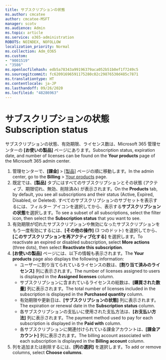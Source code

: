 ```yaml
---
title: サブスクリプションの状態
ms.author: cmcatee
author: cmcatee-MSFT
manager: scotv
ms.audience: Admin
ms.topic: article
ms.service: o365-administration
ROBOTS: NOINDEX, NOFOLLOW
localization_priority: Normal
ms.collection: Adm_O365
ms.custom:
- "9001519"
- "3586"
ms.openlocfilehash: edb5a78343a99196379aca052b51b0ef1f7249c5
ms.sourcegitcommit: fc62091696591175280c02c29876530d485c7871
ms.translationtype: HT
ms.contentlocale: ja-JP
ms.lasthandoff: 09/26/2020
ms.locfileid: "48286963"
---
```

# <a name="subscription-status"></a><span data-ttu-id="3aca4-102">サブスクリプションの状態</span><span class="sxs-lookup"><span data-stu-id="3aca4-102">Subscription status</span></span>

<span data-ttu-id="3aca4-103">サブスクリプションの状態、有効期限、ライセンス数は、Microsoft 365 管理センターの **[お使いの製品]** ページにあります。</span><span class="sxs-lookup"><span data-stu-id="3aca4-103">Subscription status, expiration date, and number of licenses can be found on the **Your products** page of the Microsoft 365 admin center.</span></span>

1. <span data-ttu-id="3aca4-104">管理センターで、**[課金]** > [[製品]](https://go.microsoft.com/fwlink/p/?linkid=842054) ページの順に移動します。</span><span class="sxs-lookup"><span data-stu-id="3aca4-104">In the admin center, go to the **Billing** > [Your products](https://go.microsoft.com/fwlink/p/?linkid=842054) page.</span></span>
2. <span data-ttu-id="3aca4-105">既定では、**[製品]** タブにはすべてのサブスクリプションとその状態 (アクティブ、期限切れ、無効、削除済み) が表示されます。</span><span class="sxs-lookup"><span data-stu-id="3aca4-105">On the **Products** tab, by default, you see all subscriptions and their status (Active, Expired, Disabled, or Deleted).</span></span> <span data-ttu-id="3aca4-106">すべてのサブスクリプションのサブセットを表示するには、フィルター アイコンを選択してから、表示する**サブスクリプションの状態**を選択します。</span><span class="sxs-lookup"><span data-stu-id="3aca4-106">To see a subset of all subscriptions, select the filter icon, then select the **Subscription status** that you want to see.</span></span>
3. <span data-ttu-id="3aca4-107">有効期限が切れたサブスクリプションや無効になったサブスクリプションをもう一度有効にするには、**[その他の操作]** (3 つのドット) を選択してから、**[このサブスクリプションを再アクティブ化する]** を選択します。</span><span class="sxs-lookup"><span data-stu-id="3aca4-107">To reactivate an expired or disabled subscription, select **More actions** (three dots), then select **Reactivate this subscription**.</span></span>
4. <span data-ttu-id="3aca4-108">**[お使いの製品]** ページには、以下の情報も表示されます。</span><span class="sxs-lookup"><span data-stu-id="3aca4-108">The **Your products** page also displays the following information:</span></span>
    - <span data-ttu-id="3aca4-109">ユーザーに割り当てられているライセンスの数は、**[割り当て済みのライセンス]** 列に表示されます。</span><span class="sxs-lookup"><span data-stu-id="3aca4-109">The number of licenses assigned to users is displayed in the **Assigned licenses** column.</span></span>
    - <span data-ttu-id="3aca4-110">サブスクリプションに含まれているライセンスの総数は、**[購買された数量]** 列に表示されます。</span><span class="sxs-lookup"><span data-stu-id="3aca4-110">The total number of licenses included in the subscription is displayed in the **Purchased quantity** column.</span></span>
    - <span data-ttu-id="3aca4-111">有効期限や更新日は、**[サブスクリプションの状態]** 列に表示されます。</span><span class="sxs-lookup"><span data-stu-id="3aca4-111">The expiration or renewal date in the **Subscription status** column.</span></span>
    - <span data-ttu-id="3aca4-112">各サブスクリプションの支払いに使用された支払方法は、**[お支払い方法]** 列に表示されます。</span><span class="sxs-lookup"><span data-stu-id="3aca4-112">The payment method used to pay for each subscription is displayed in the **Paid with** column.</span></span>
    - <span data-ttu-id="3aca4-113">各サブスクリプションに関連付けられている課金アカウントは、**[課金アカウント]** 列に表示されます。</span><span class="sxs-lookup"><span data-stu-id="3aca4-113">The billing account associated with each subscription is displayed in the **Billing account** column.</span></span>
5. <span data-ttu-id="3aca4-114">列を追加または削除するには、**[列の選択]** を選択します。</span><span class="sxs-lookup"><span data-stu-id="3aca4-114">To add or remove columns, select **Choose columns**.</span></span>
